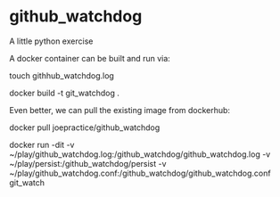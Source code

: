 # github_watchdog

A little python exercise

A docker container can be built and run via:

touch githhub_watchdog.log

docker build -t git_watchdog .

Even better, we can pull the existing image from dockerhub:

docker pull joepractice/github_watchdog

docker run -dit -v ~/play/github_watchdog.log:/github_watchdog/github_watchdog.log -v ~/play/persist:/github_watchdog/persist -v ~/play/github_watchdog.conf:/github_watchdog/github_watchdog.conf git_watch
